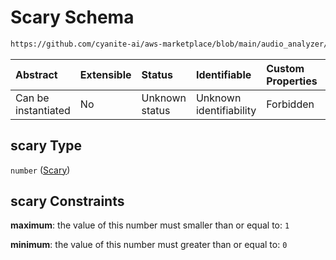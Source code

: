 # Scary Schema

```txt
https://github.com/cyanite-ai/aws-marketplace/blob/main/audio_analyzer/schemes/marketplace_v1/schema/TaggingV8.schema.json#/$defs/MoodSimpleScoresV1/properties/scary
```



| Abstract            | Extensible | Status         | Identifiable            | Custom Properties | Additional Properties | Access Restrictions | Defined In                                                                     |
| :------------------ | :--------- | :------------- | :---------------------- | :---------------- | :-------------------- | :------------------ | :----------------------------------------------------------------------------- |
| Can be instantiated | No         | Unknown status | Unknown identifiability | Forbidden         | Allowed               | none                | [TaggingV8.schema.json\*](../out/TaggingV8.schema.json "open original schema") |

## scary Type

`number` ([Scary](taggingv8-defs-moodsimplescoresv1-properties-scary.md))

## scary Constraints

**maximum**: the value of this number must smaller than or equal to: `1`

**minimum**: the value of this number must greater than or equal to: `0`
